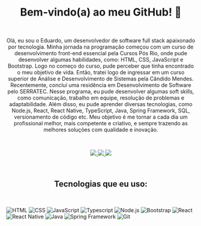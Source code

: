 <h1 align="center">Bem-vindo(a) ao meu GitHub! 👋</h1>
<br />
<p align="center">
Olá, eu sou o Eduardo, um desenvolvedor de software full stack apaixonado por tecnologia. Minha jornada na programação começou com um curso de desenvolvimento front-end essencial pela Cursos Pós Rio, onde pude desenvolver algumas habilidades, como: HTML, CSS, JavaScript e Bootstrap. Logo no começo do curso, pude perceber que tinha encontrado o meu objetivo de vida. Então, tratei logo de ingressar em um curso superior de Análise e Desenvolvimento de Sistemas pela Cândido Mendes. Recentemente, concluí uma residência em Desenvolvimento de Software pelo SERRATEC. Nesse programa, eu pude desenvolver algumas soft skills, como comunicação, trabalho em equipe, resolução de problemas e adaptabilidade. Além disso, eu pude aprender diversas tecnologias, como Node.js, React, React Native, TypeScript, Java, Spring Framework, SQL, versionamento de código etc. Meu objetivo é me tornar a cada dia um profissional melhor, mais competente e criativo, e sempre trazendo as melhores soluções com qualidade e inovação.
</p>
<br />

<p align="center">
  <a href="https://github.com/EduardoAguiar15">
    <img src="http://github-profile-summary-cards.vercel.app/api/cards/profile-details?username=EduardoAguiar15&theme=transparent" />
  </a>
  <a href="https://github.com/EduardoAguiar15">
    <img src="https://github-readme-streak-stats.herokuapp.com/?user=EduardoAguiar15&hide_border=true&card_width=338&theme=transparent" />
  </a>
  <a href="https://github.com/EduardoAguiar15">
    <img src="http://github-profile-summary-cards.vercel.app/api/cards/stats?username=EduardoAguiar15&theme=transparent" />
  </a>
  </p>
<br />

<h2 align="center">Tecnologias que eu uso:</h2>
<br />

![HTML](https://img.shields.io/badge/HTML-E34F26?style=for-the-badge&logo=html5&logoColor=white)
![CSS](https://img.shields.io/badge/CSS-1572B6?style=for-the-badge&logo=css3)
![JavaScript](https://img.shields.io/badge/JavaScript-F7DF1E?style=for-the-badge&logo=javascript&logoColor=black)
![Typescript](https://img.shields.io/badge/-TypeScript-blue?style=for-the-badge&logo=typescript&logoColor=white)
![Node.js](https://img.shields.io/badge/-Node.js-6DA55F?style=for-the-badge&logo=node.js&logoColor=white)
![Bootstrap](https://img.shields.io/badge/Bootstrap-563D7C?style=for-the-badge&logo=bootstrap&logoColor=white)
![React](https://img.shields.io/badge/React-61DAFB?style=for-the-badge&logo=react&logoColor=black)
![React Native](https://img.shields.io/badge/-React%20Native-%2361DAFB?style=for-the-badge&logo=react&logoColor=black)
![Java](https://img.shields.io/badge/Java-007396?style=for-the-badge&logo=java&logoColor=007396)
![Spring Framework](https://img.shields.io/badge/-Spring_Framework-brightgreen?style=for-the-badge&logo=spring&logoColor=white)
![Git](https://img.shields.io/badge/Git-F05032?style=for-the-badge&logo=git&logoColor=white)
<!--
**EduardoAguiar15/EduardoAguiar15** is a ✨ _special_ ✨ repository because its `README.md` (this file) appears on your GitHub profile.

Here are some ideas to get you started:

- 🔭 I’m currently working on ...
- 🌱 I’m currently learning ...
- 👯 I’m looking to collaborate on ...
- 🤔 I’m looking for help with ...
- 💬 Ask me about ...
- 📫 How to reach me: ...
- 😄 Pronouns: ...
- ⚡ Fun fact: ...
-->
